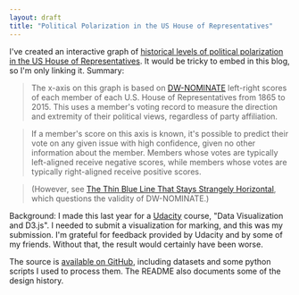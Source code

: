 ```yaml
---
layout: draft
title: "Political Polarization in the US House of Representatives"
---
```

I've created an interactive graph of <a href="http://bl.ocks.org/ChickenProp/raw/9dd807b7a14f7b797421/">historical levels of political polarization in the US House of Representatives</a>. It would be tricky to embed in this blog, so I'm only linking it. Summary:

> The x-axis on this graph is based on [DW-NOMINATE](https://en.wikipedia.org/wiki/NOMINATE_%28scaling_method%29) left-right scores of each member of each U.S. House of Representatives from 1865 to 2015. This uses a member's voting record to measure the direction and extremity of their political views, regardless of party affiliation.

> If a member's score on this axis is known, it's possible to predict their vote on any given issue with high confidence, given no other information about the member. Members whose votes are typically left-aligned receive negative scores, while members whose votes are typically right-aligned receive positive scores.

> (However, see [The Thin Blue Line That Stays Strangely Horizontal](http://slatestarcodex.com/2013/09/21/the-thin-blue-line-that-stays-bizarrely-horizontal/), which questions the validity of DW-NOMINATE.)

Background: I made this last year for a [Udacity](https://en.wikipedia.org/wiki/Udacity) course, "Data Visualization and D3.js". I needed to submit a visualization for marking, and this was my submission. I'm grateful for feedback provided by Udacity and by some of my friends. Without that, the result would certainly have been worse.

The source is [available on GitHub](https://github.com/ChickenProp/dwnom-interactive), including datasets and some python scripts I used to process them. The README also documents some of the design history.
